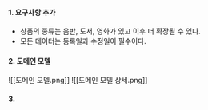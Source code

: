 
#### 1. 요구사항 추가

- 상품의 종류는 음반, 도서, 영화가 있고 이후 더 확장될 수 있다.
- 모든 데이터는 등록일과 수정일이 필수이다.


#### 2. 도메인 모델

![[도메인 모델.png]]
![[도메인 모델 상세.png]]

#### 3.